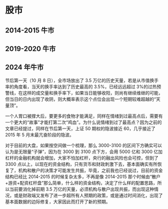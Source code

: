 # 股市

## 2014-2015 牛市

## 2019-2020 牛市

## 2024 年牛市

节后第一天（10 月 8 日），全市场放出了 3.5 万亿的历史天量，若是从市值换手率的角度看，当天的换手率达到了历史最高的 3.5%，已经远远超过 3%的过热预警线，在这样的成交量和换手率下，如果当日能够收阳，则尚有继续维继的可能，但当日的日内出现了收阴，则大概率表示这个点位会出现一个短期较难超越的“天量顶”。

一个人胃口被撑大后，要更多的食物才能满足，同样在情绪到过最高点后，需要有一个更大的“故事”才能打第二次“鸡血”。为什么说情绪到过了最高点？因为之前的文章已经提过，同样在节后第一天，上证 50 期权的隐波接近 60，几乎接近了 2015 年 5 月末最亢奋阶段的隐波。

对于目前的大盘，如果按空间做一个梳理，那么 3000-3100 的区间下方确实可以认为是无限量“子弹”，因为在 3000 到 3100 点下方，会用 5000 亿和 3000 亿加杠杆的金融机构就会增加，大家不怕加杠杆，央行的融出风险也会可控，但到了 3300 点以上，以现在的资金结构，只有货币和财政刺激下去，基本面确实有所恢复了，机构和散户的决策才可能发生共振，毕竟，之前我也已经说过，目前的资金结构已经比 2014-2015 的时候复杂太多，不再是像 2014-2015 那个时候由“散户+游资+配资杠杆盘”那么简单，什么样的资金结构，决定了什么样的配置思路，所以当前要消化掉前期 3.5 万亿的天量，必须机构与散户出现共振，而出现这种情况，或是财政端又发布了进一步超所有人预期的政策，或是通过时间消化，出现了基本面数据的边际修复，大家因此而打开了新的预期。
